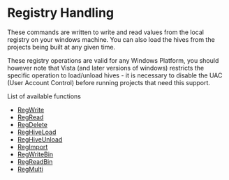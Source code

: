 # Registry Handling #

These commands are written to write and read values from the local registry on your windows machine. You can also load the hives from the projects being built at any given time.

These registry operations are valid for any Windows Platform, you should however note that Vista (and later versions of windows) restricts the specific operation to load/unload hives - it is necessary to disable the UAC (User Account Control) before running projects that need this support.

List of available functions
  * [RegWrite](regwrite.md)
  * [RegRead](regread.md)
  * [RegDelete](regdelete.md)
  * [RegHiveLoad](reghiveload.md)
  * [RegHiveUnload](reghiveunload.md)
  * [RegImport](regimport.md)
  * [RegWriteBin](regwritebin.md)
  * [RegReadBin](regreadbin.md)
  * [RegMulti](regmulti.md)